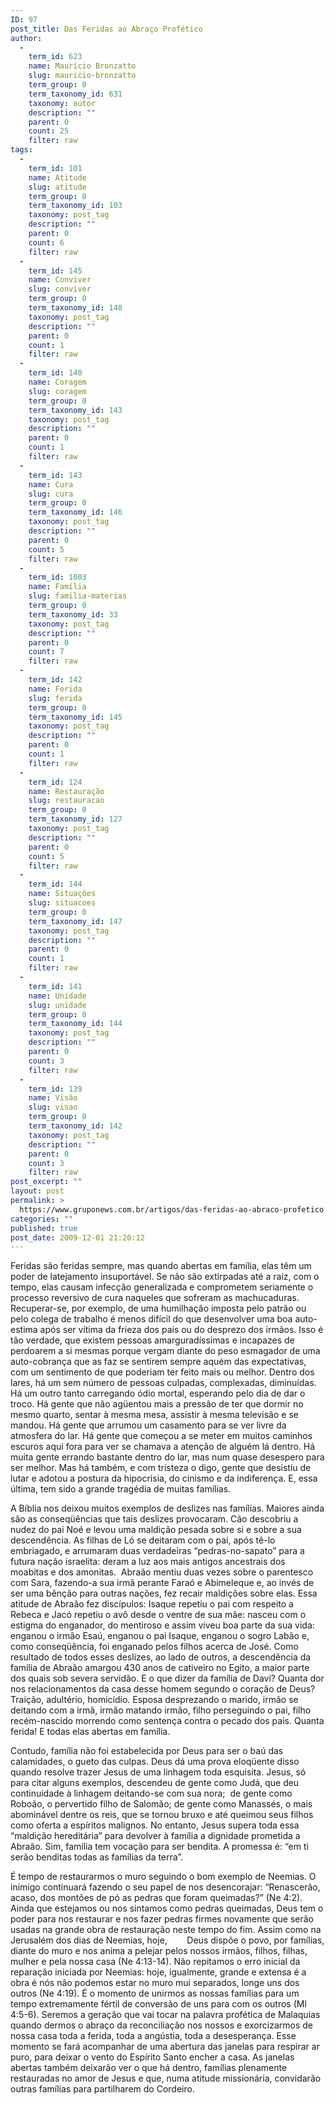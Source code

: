 ```yaml
---
ID: 97
post_title: Das Feridas ao Abraço Profético
author:
  - 
    term_id: 623
    name: Maurício Bronzatto
    slug: mauricio-bronzatto
    term_group: 0
    term_taxonomy_id: 631
    taxonomy: autor
    description: ""
    parent: 0
    count: 25
    filter: raw
tags:
  - 
    term_id: 101
    name: Atitude
    slug: atitude
    term_group: 0
    term_taxonomy_id: 103
    taxonomy: post_tag
    description: ""
    parent: 0
    count: 6
    filter: raw
  - 
    term_id: 145
    name: Conviver
    slug: conviver
    term_group: 0
    term_taxonomy_id: 148
    taxonomy: post_tag
    description: ""
    parent: 0
    count: 1
    filter: raw
  - 
    term_id: 140
    name: Coragem
    slug: coragem
    term_group: 0
    term_taxonomy_id: 143
    taxonomy: post_tag
    description: ""
    parent: 0
    count: 1
    filter: raw
  - 
    term_id: 143
    name: Cura
    slug: cura
    term_group: 0
    term_taxonomy_id: 146
    taxonomy: post_tag
    description: ""
    parent: 0
    count: 5
    filter: raw
  - 
    term_id: 1003
    name: Família
    slug: familia-materias
    term_group: 0
    term_taxonomy_id: 33
    taxonomy: post_tag
    description: ""
    parent: 0
    count: 7
    filter: raw
  - 
    term_id: 142
    name: Ferida
    slug: ferida
    term_group: 0
    term_taxonomy_id: 145
    taxonomy: post_tag
    description: ""
    parent: 0
    count: 1
    filter: raw
  - 
    term_id: 124
    name: Restauração
    slug: restauracao
    term_group: 0
    term_taxonomy_id: 127
    taxonomy: post_tag
    description: ""
    parent: 0
    count: 5
    filter: raw
  - 
    term_id: 144
    name: Situações
    slug: situacoes
    term_group: 0
    term_taxonomy_id: 147
    taxonomy: post_tag
    description: ""
    parent: 0
    count: 1
    filter: raw
  - 
    term_id: 141
    name: Unidade
    slug: unidade
    term_group: 0
    term_taxonomy_id: 144
    taxonomy: post_tag
    description: ""
    parent: 0
    count: 3
    filter: raw
  - 
    term_id: 139
    name: Visão
    slug: visao
    term_group: 0
    term_taxonomy_id: 142
    taxonomy: post_tag
    description: ""
    parent: 0
    count: 3
    filter: raw
post_excerpt: ""
layout: post
permalink: >
  https://www.gruponews.com.br/artigos/das-feridas-ao-abraco-profetico
categories: ""
published: true
post_date: 2009-12-01 21:20:12
---
```

Feridas são feridas sempre, mas quando abertas em família, elas têm um poder de latejamento insuportável. Se não são extirpadas até a raiz, com o tempo, elas causam infecção generalizada e comprometem seriamente o processo reversivo de cura naqueles que sofreram as machucaduras. Recuperar-se, por exemplo, de uma humilhação imposta pelo patrão ou pelo colega de trabalho é menos difícil do que desenvolver uma boa auto-estima após ser vítima da frieza dos pais ou do desprezo dos irmãos. Isso é tão verdade, que existem pessoas amarguradíssimas e incapazes de perdoarem a si mesmas porque vergam diante do peso esmagador de uma auto-cobrança que as faz se sentirem sempre aquém das expectativas, com um sentimento de que poderiam ter feito mais ou melhor. Dentro dos lares, há um sem número de pessoas culpadas, complexadas, diminuídas. Há um outro tanto carregando ódio mortal, esperando pelo dia de dar o troco. Há gente que não agüentou mais a pressão de ter que dormir no mesmo quarto, sentar à mesma mesa, assistir à mesma televisão e se mandou. Há gente que arrumou um casamento para se ver livre da atmosfera do lar. Há gente que começou a se meter em muitos caminhos escuros aqui fora para ver se chamava a atenção de alguém lá dentro. Há muita gente errando bastante dentro do lar, mas num quase desespero para ser melhor. Mas há também, e com tristeza o digo, gente que desistiu de lutar e adotou a postura da hipocrisia, do cinismo e da indiferença. E, essa última, tem sido a grande tragédia de muitas famílias.

A Bíblia nos deixou muitos exemplos de deslizes nas famílias. Maiores ainda são as conseqüências que tais deslizes provocaram. Cão descobriu a nudez do pai Noé e levou uma maldição pesada sobre si e sobre a sua descendência. As filhas de Ló se deitaram com o pai, após tê-lo embriagado, e arrumaram duas verdadeiras “pedras-no-sapato” para a futura nação israelita: deram a luz aos mais antigos ancestrais dos moabitas e dos amonitas.  Abraão mentiu duas vezes sobre o parentesco com Sara, fazendo-a sua irmã perante Faraó e Abimeleque e, ao invés de ser uma bênção para outras nações, fez recair maldições sobre elas. Essa atitude de Abraão fez discípulos: Isaque repetiu o pai com respeito a Rebeca e Jacó repetiu o avô desde o ventre de sua mãe: nasceu com o estigma do enganador, do mentiroso e assim viveu boa parte da sua vida: enganou o irmão Esaú, enganou o pai Isaque, enganou o sogro Labão e, como conseqüência, foi enganado pelos filhos acerca de José. Como resultado de todos esses deslizes, ao lado de outros, a descendência da família de Abraão amargou 430 anos de cativeiro no Egito, a maior parte dos quais sob severa servidão. E o que dizer da família de Davi? Quanta dor nos relacionamentos da casa desse homem segundo o coração de Deus? Traição, adultério, homicídio. Esposa desprezando o marido, irmão se deitando com a irmã, irmão matando irmão, filho perseguindo o pai, filho recém-nascido morrendo como sentença contra o pecado dos pais. Quanta ferida! E todas elas abertas em família.

Contudo, família não foi estabelecida por Deus para ser o baú das calamidades, o gueto das culpas. Deus dá uma prova eloqüente disso quando resolve trazer Jesus de uma linhagem toda esquisita. Jesus, só para citar alguns exemplos, descendeu de gente como Judá, que deu continuidade à linhagem deitando-se com sua nora;  de gente como Roboão, o pervertido filho de Salomão; de gente como Manassés, o mais abominável dentre os reis, que se tornou bruxo e até queimou seus filhos como oferta a espíritos malignos. No entanto, Jesus supera toda essa “maldição hereditária” para devolver à família a dignidade prometida a Abraão. Sim, família tem vocação para ser bendita. A promessa é: “em ti serão benditas todas as famílias da terra”.

É tempo de restaurarmos o muro seguindo o bom exemplo de Neemias. O inimigo continuará fazendo o seu papel de nos desencorajar: “Renascerão, acaso, dos montões de pó as pedras que foram queimadas?” (Ne 4:2). Ainda que estejamos ou nos sintamos como pedras queimadas, Deus tem o poder para nos restaurar e nos fazer pedras firmes novamente que serão usadas na grande obra de restauração neste tempo do fim. Assim como na Jerusalém dos dias de Neemias, hoje,        Deus dispõe o povo, por famílias, diante do muro e nos anima a pelejar pelos nossos irmãos, filhos, filhas, mulher e pela nossa casa (Ne 4:13-14). Não repitamos o erro inicial da reparação iniciada por Neemias: hoje, igualmente, grande e extensa é a obra é nós não podemos estar no muro mui separados, longe uns dos outros (Ne 4:19). É o momento de unirmos as nossas famílias para um tempo extremamente fértil de conversão de uns para com os outros (Ml 4:5-6). Seremos a geração que vai tocar na palavra profética de Malaquias quando dermos o abraço da reconciliação nos nossos e exorcizarmos de nossa casa toda a ferida, toda a angústia, toda a desesperança. Esse momento se fará acompanhar de uma abertura das janelas para respirar ar puro, para deixar o vento do Espírito Santo encher a casa. As janelas abertas também deixarão ver o que há dentro, famílias plenamente restauradas no amor de Jesus e que, numa atitude missionária, convidarão outras famílias para partilharem do Cordeiro.